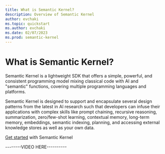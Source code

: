 ```yaml
---
title: What is Semantic Kernel?
description: Overview of Semantic Kernel
author: evchaki
ms.topic: quickstart
ms.author: evchaki
ms.date: 02/07/2023
ms.prod: semantic-kernel
---
```

# What is Semantic Kernel?

Semantic Kernel is a lightweight SDK that offers a simple, powerful, and consistent programming model mixing classical code with AI and "semantic" functions, covering multiple programming languages and platforms.

Semantic Kernel  is designed to support and encapsulate several design patterns from the latest in AI research such that developers can infuse their applications with complex skills like prompt chaining, recursive reasoning, summarization, zero/few-shot learning, contextual memory, long-term memory, embeddings, semantic indexing, planning, and accessing external knowledge stores as well as your own data.

[Get started](getting-started/setup) with Semantic Kernel 

 
--------VIDEO HERE----------
 
